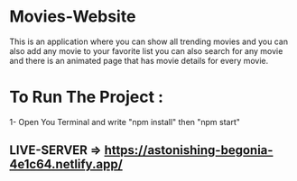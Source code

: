 # Movies-Website

This is an application where you can show all trending movies and you can also add any movie to your favorite list you can also search for any movie and there is an animated page that has movie details for every movie.

# To Run The Project :

1- Open You Terminal and write "npm install" then "npm start"


## LIVE-SERVER => https://astonishing-begonia-4e1c64.netlify.app/

